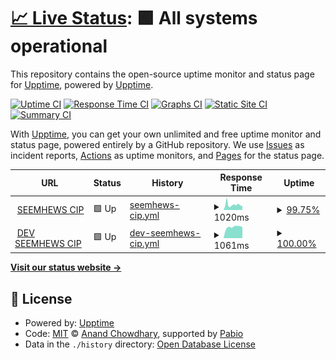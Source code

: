 # [📈 Live Status](https://dev.seemhews.app.seemhews-cip.ewchost.org): <!--live status--> **🟩 All systems operational**

This repository contains the open-source uptime monitor and status page for [Upptime](https://upptime.js.org), powered by [Upptime](https://github.com/upptime/upptime).

[![Uptime CI](https://github.com/stefanosedano/SEEMHEWS-CIP-uptime/workflows/Uptime%20CI/badge.svg)](https://github.com/stefanosedano/SEEMHEWS-CIP-uptime/actions?query=workflow%3A%22Uptime+CI%22)
[![Response Time CI](https://github.com/stefanosedano/SEEMHEWS-CIP-uptime/workflows/Response%20Time%20CI/badge.svg)](https://github.com/stefanosedano/SEEMHEWS-CIP-uptime/actions?query=workflow%3A%22Response+Time+CI%22)
[![Graphs CI](https://github.com/stefanosedano/SEEMHEWS-CIP-uptime/workflows/Graphs%20CI/badge.svg)](https://github.com/stefanosedano/SEEMHEWS-CIP-uptime/actions?query=workflow%3A%22Graphs+CI%22)
[![Static Site CI](https://github.com/stefanosedano/SEEMHEWS-CIP-uptime/workflows/Static%20Site%20CI/badge.svg)](https://github.com/stefanosedano/SEEMHEWS-CIP-uptime/actions?query=workflow%3A%22Static+Site+CI%22)
[![Summary CI](https://github.com/stefanosedano/SEEMHEWS-CIP-uptime/workflows/Summary%20CI/badge.svg)](https://github.com/stefanosedano/SEEMHEWS-CIP-uptime/actions?query=workflow%3A%22Summary+CI%22)

With [Upptime](https://upptime.js.org), you can get your own unlimited and free uptime monitor and status page, powered entirely by a GitHub repository. We use [Issues](https://github.com/upptime/upptime/issues) as incident reports, [Actions](https://github.com/stefanosedano/SEEMHEWS-CIP-uptime/actions) as uptime monitors, and [Pages](https://dev.seemhews.app.seemhews-cip.ewchost.org) for the status page.

<!--start: status pages-->
<!-- This summary is generated by Upptime (https://github.com/upptime/upptime) -->
<!-- Do not edit this manually, your changes will be overwritten -->
<!-- prettier-ignore -->
| URL | Status | History | Response Time | Uptime |
| --- | ------ | ------- | ------------- | ------ |
| <img alt="" src="https://icons.duckduckgo.com/ip3/seemhews.app.seemhews-cip.ewchost.org.ico" height="13"> [SEEMHEWS CIP](https://seemhews.app.seemhews-cip.ewchost.org/) | 🟩 Up | [seemhews-cip.yml](https://github.com/stefanosedano/SEEMHEWS-CIP-uptime/commits/HEAD/history/seemhews-cip.yml) | <details><summary><img alt="Response time graph" src="./graphs/seemhews-cip/response-time-week.png" height="20"> 1020ms</summary><br><a href="https://stefanosedano.github.io/SEEMHEWS-CIP-uptime/history/seemhews-cip"><img alt="Response time 1119" src="https://img.shields.io/endpoint?url=https%3A%2F%2Fraw.githubusercontent.com%2Fstefanosedano%2FSEEMHEWS-CIP-uptime%2FHEAD%2Fapi%2Fseemhews-cip%2Fresponse-time.json"></a><br><a href="https://stefanosedano.github.io/SEEMHEWS-CIP-uptime/history/seemhews-cip"><img alt="24-hour response time 825" src="https://img.shields.io/endpoint?url=https%3A%2F%2Fraw.githubusercontent.com%2Fstefanosedano%2FSEEMHEWS-CIP-uptime%2FHEAD%2Fapi%2Fseemhews-cip%2Fresponse-time-day.json"></a><br><a href="https://stefanosedano.github.io/SEEMHEWS-CIP-uptime/history/seemhews-cip"><img alt="7-day response time 1020" src="https://img.shields.io/endpoint?url=https%3A%2F%2Fraw.githubusercontent.com%2Fstefanosedano%2FSEEMHEWS-CIP-uptime%2FHEAD%2Fapi%2Fseemhews-cip%2Fresponse-time-week.json"></a><br><a href="https://stefanosedano.github.io/SEEMHEWS-CIP-uptime/history/seemhews-cip"><img alt="30-day response time 1062" src="https://img.shields.io/endpoint?url=https%3A%2F%2Fraw.githubusercontent.com%2Fstefanosedano%2FSEEMHEWS-CIP-uptime%2FHEAD%2Fapi%2Fseemhews-cip%2Fresponse-time-month.json"></a><br><a href="https://stefanosedano.github.io/SEEMHEWS-CIP-uptime/history/seemhews-cip"><img alt="1-year response time 1119" src="https://img.shields.io/endpoint?url=https%3A%2F%2Fraw.githubusercontent.com%2Fstefanosedano%2FSEEMHEWS-CIP-uptime%2FHEAD%2Fapi%2Fseemhews-cip%2Fresponse-time-year.json"></a></details> | <details><summary><a href="https://stefanosedano.github.io/SEEMHEWS-CIP-uptime/history/seemhews-cip">99.75%</a></summary><a href="https://stefanosedano.github.io/SEEMHEWS-CIP-uptime/history/seemhews-cip"><img alt="All-time uptime 96.15%" src="https://img.shields.io/endpoint?url=https%3A%2F%2Fraw.githubusercontent.com%2Fstefanosedano%2FSEEMHEWS-CIP-uptime%2FHEAD%2Fapi%2Fseemhews-cip%2Fuptime.json"></a><br><a href="https://stefanosedano.github.io/SEEMHEWS-CIP-uptime/history/seemhews-cip"><img alt="24-hour uptime 99.51%" src="https://img.shields.io/endpoint?url=https%3A%2F%2Fraw.githubusercontent.com%2Fstefanosedano%2FSEEMHEWS-CIP-uptime%2FHEAD%2Fapi%2Fseemhews-cip%2Fuptime-day.json"></a><br><a href="https://stefanosedano.github.io/SEEMHEWS-CIP-uptime/history/seemhews-cip"><img alt="7-day uptime 99.75%" src="https://img.shields.io/endpoint?url=https%3A%2F%2Fraw.githubusercontent.com%2Fstefanosedano%2FSEEMHEWS-CIP-uptime%2FHEAD%2Fapi%2Fseemhews-cip%2Fuptime-week.json"></a><br><a href="https://stefanosedano.github.io/SEEMHEWS-CIP-uptime/history/seemhews-cip"><img alt="30-day uptime 99.83%" src="https://img.shields.io/endpoint?url=https%3A%2F%2Fraw.githubusercontent.com%2Fstefanosedano%2FSEEMHEWS-CIP-uptime%2FHEAD%2Fapi%2Fseemhews-cip%2Fuptime-month.json"></a><br><a href="https://stefanosedano.github.io/SEEMHEWS-CIP-uptime/history/seemhews-cip"><img alt="1-year uptime 96.15%" src="https://img.shields.io/endpoint?url=https%3A%2F%2Fraw.githubusercontent.com%2Fstefanosedano%2FSEEMHEWS-CIP-uptime%2FHEAD%2Fapi%2Fseemhews-cip%2Fuptime-year.json"></a></details>
| <img alt="" src="https://icons.duckduckgo.com/ip3/dev.seemhews.app.seemhews-cip.ewchost.org.ico" height="13"> [DEV SEEMHEWS CIP](https://dev.seemhews.app.seemhews-cip.ewchost.org/) | 🟩 Up | [dev-seemhews-cip.yml](https://github.com/stefanosedano/SEEMHEWS-CIP-uptime/commits/HEAD/history/dev-seemhews-cip.yml) | <details><summary><img alt="Response time graph" src="./graphs/dev-seemhews-cip/response-time-week.png" height="20"> 1061ms</summary><br><a href="https://stefanosedano.github.io/SEEMHEWS-CIP-uptime/history/dev-seemhews-cip"><img alt="Response time 1310" src="https://img.shields.io/endpoint?url=https%3A%2F%2Fraw.githubusercontent.com%2Fstefanosedano%2FSEEMHEWS-CIP-uptime%2FHEAD%2Fapi%2Fdev-seemhews-cip%2Fresponse-time.json"></a><br><a href="https://stefanosedano.github.io/SEEMHEWS-CIP-uptime/history/dev-seemhews-cip"><img alt="24-hour response time 1057" src="https://img.shields.io/endpoint?url=https%3A%2F%2Fraw.githubusercontent.com%2Fstefanosedano%2FSEEMHEWS-CIP-uptime%2FHEAD%2Fapi%2Fdev-seemhews-cip%2Fresponse-time-day.json"></a><br><a href="https://stefanosedano.github.io/SEEMHEWS-CIP-uptime/history/dev-seemhews-cip"><img alt="7-day response time 1061" src="https://img.shields.io/endpoint?url=https%3A%2F%2Fraw.githubusercontent.com%2Fstefanosedano%2FSEEMHEWS-CIP-uptime%2FHEAD%2Fapi%2Fdev-seemhews-cip%2Fresponse-time-week.json"></a><br><a href="https://stefanosedano.github.io/SEEMHEWS-CIP-uptime/history/dev-seemhews-cip"><img alt="30-day response time 1023" src="https://img.shields.io/endpoint?url=https%3A%2F%2Fraw.githubusercontent.com%2Fstefanosedano%2FSEEMHEWS-CIP-uptime%2FHEAD%2Fapi%2Fdev-seemhews-cip%2Fresponse-time-month.json"></a><br><a href="https://stefanosedano.github.io/SEEMHEWS-CIP-uptime/history/dev-seemhews-cip"><img alt="1-year response time 1310" src="https://img.shields.io/endpoint?url=https%3A%2F%2Fraw.githubusercontent.com%2Fstefanosedano%2FSEEMHEWS-CIP-uptime%2FHEAD%2Fapi%2Fdev-seemhews-cip%2Fresponse-time-year.json"></a></details> | <details><summary><a href="https://stefanosedano.github.io/SEEMHEWS-CIP-uptime/history/dev-seemhews-cip">100.00%</a></summary><a href="https://stefanosedano.github.io/SEEMHEWS-CIP-uptime/history/dev-seemhews-cip"><img alt="All-time uptime 96.27%" src="https://img.shields.io/endpoint?url=https%3A%2F%2Fraw.githubusercontent.com%2Fstefanosedano%2FSEEMHEWS-CIP-uptime%2FHEAD%2Fapi%2Fdev-seemhews-cip%2Fuptime.json"></a><br><a href="https://stefanosedano.github.io/SEEMHEWS-CIP-uptime/history/dev-seemhews-cip"><img alt="24-hour uptime 100.00%" src="https://img.shields.io/endpoint?url=https%3A%2F%2Fraw.githubusercontent.com%2Fstefanosedano%2FSEEMHEWS-CIP-uptime%2FHEAD%2Fapi%2Fdev-seemhews-cip%2Fuptime-day.json"></a><br><a href="https://stefanosedano.github.io/SEEMHEWS-CIP-uptime/history/dev-seemhews-cip"><img alt="7-day uptime 100.00%" src="https://img.shields.io/endpoint?url=https%3A%2F%2Fraw.githubusercontent.com%2Fstefanosedano%2FSEEMHEWS-CIP-uptime%2FHEAD%2Fapi%2Fdev-seemhews-cip%2Fuptime-week.json"></a><br><a href="https://stefanosedano.github.io/SEEMHEWS-CIP-uptime/history/dev-seemhews-cip"><img alt="30-day uptime 99.92%" src="https://img.shields.io/endpoint?url=https%3A%2F%2Fraw.githubusercontent.com%2Fstefanosedano%2FSEEMHEWS-CIP-uptime%2FHEAD%2Fapi%2Fdev-seemhews-cip%2Fuptime-month.json"></a><br><a href="https://stefanosedano.github.io/SEEMHEWS-CIP-uptime/history/dev-seemhews-cip"><img alt="1-year uptime 96.27%" src="https://img.shields.io/endpoint?url=https%3A%2F%2Fraw.githubusercontent.com%2Fstefanosedano%2FSEEMHEWS-CIP-uptime%2FHEAD%2Fapi%2Fdev-seemhews-cip%2Fuptime-year.json"></a></details>

<!--end: status pages-->

[**Visit our status website →**](https://dev.seemhews.app.seemhews-cip.ewchost.org)

## 📄 License

- Powered by: [Upptime](https://github.com/upptime/upptime)
- Code: [MIT](./LICENSE) © [Anand Chowdhary](https://anandchowdhary.com), supported by [Pabio](https://pabio.com)
- Data in the `./history` directory: [Open Database License](https://opendatacommons.org/licenses/odbl/1-0/)
